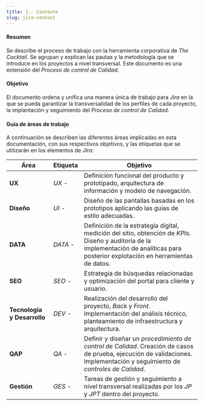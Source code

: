 ```yaml
---
title: 1.- Contexto
slug: jira-context
---
```


#### Resumen

Se describe el proceso de trabajo con la herramienta corporativa de _The Cocktail_. Se agrupan y explican las pautas y la metodología que se introduce en los proyectos a nivel transversal. Este documento es una extensión del _Proceso de control de Calidad_.

#### Objetivo

El documento ordena y unifica una manera única de trabajo para _Jira_ en la que se pueda garantizar la transversalidad de los perfiles de cada proyecto, la implantación y seguimiento del _Proceso de control de Calidad_.

#### Guía de áreas de trabajo

A continuación se describen las diferentes áreas implicadas en esta documentación, con sus respectivos objetivos, y las etiquetas que se utilizarán en los elementos de _Jira_:

| Área          | Etiqueta | Objetivo |
|---------------|----------|----------|
| **UX**        | _UX -_   | Definición funcional del producto y prototipado, arquitectura de información y modelo de navegación.
| **Diseño**    | _UI -_   | Diseño de las pantallas basadas en los prototipos aplicando las guías de estilo adecuadas.
| **DATA**      | _DATA -_ | Definición de la estrategia digital, medición del sitio, obtención de _KPIs_. Diseño y auditoría de la implementación de analíticas para posterior explotación en herramientas de datos.
| **SEO**       | _SEO -_  | Estrategia de búsquedas relacionadas y optimización del portal para cliente y usuario. 
| **Tecnología y Desarrollo** | _DEV -_ | Realización del desarrollo del proyecto, _Back_ y _Front_. Implementación del análisis técnico, planteamiento de infraestructura y arquitectura.
| **QAP**       | _QA -_ | Definir y diseñar un _procedimiento de control de Calidad_. Creación de casos de prueba, ejecución de validaciones. Implementación y seguimiento de _controles de Calidad_.
| **Gestión**   | _GES  -_ | Tareas de gestión y seguimiento a nivel transversal realizadas por los _JP_ y _JPT_ dentro del proyecto.
